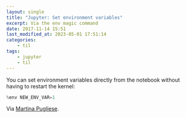 ```yaml
---
layout: single
title: "Jupyter: Set environment variables"
excerpt: Via the env magic command
date: 2017-11-14 15:51
last_modified_at: 2023-05-01 17:51:14
categories:
    - til
tags:
    - jupyter
    - til
---
```


You can set environment variables directly from the notebook without having to restart the kernel:

```python
%env NEW_ENV_VAR=1
```

Via [Martina Pugliese](https://web.archive.org/web/20200915133315/https://martinapugliese.github.io/tech/jupyter-customise/).
